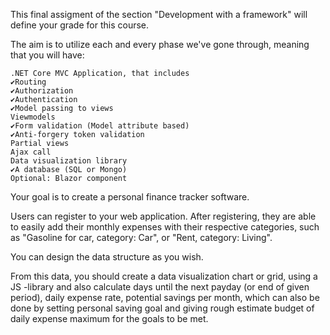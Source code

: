 ﻿This final assigment of the section "Development with a framework" will define your grade for this course.

The aim is to utilize each and every phase we've gone through, meaning that you will have:

    .NET Core MVC Application, that includes
    ✔️Routing
    ✔️Authorization
    ✔️Authentication
    ✔️Model passing to views
    Viewmodels
    ✔️Form validation (Model attribute based)
    ✔️Anti-forgery token validation
    Partial views
    Ajax call
    Data visualization library
    ✔️A database (SQL or Mongo)
    Optional: Blazor component

Your goal is to create a personal finance tracker software.

Users can register to your web application. After registering, they are able to easily add their monthly expenses with their respective categories, such as "Gasoline for car, category: Car", or "Rent, category: Living".

You can design the data structure as you wish.

From this data, you should create a data visualization chart or grid, using a JS -library and also calculate days until the next payday (or end of given period), daily expense rate, potential savings per month, which can also be done by setting personal saving goal and giving rough estimate budget of daily expense maximum for the goals to be met.
